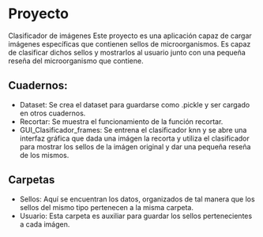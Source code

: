 # Proyecto
Clasificador de imágenes
Este proyecto es una aplicación capaz de cargar imágenes específicas que contienen sellos de microorganismos. Es capaz de clasificar dichos sellos y mostrarlos al usuario junto con una pequeña reseña del microorganismo que contiene.
## Cuadernos:
- Dataset: Se crea el dataset para guardarse como .pickle y ser cargado en otros cuadernos.
- Recortar: Se muestra el funcionamiento de la función recortar. 
- GUI_Clasificador_frames: Se entrena el clasificador knn y se abre una interfaz gráfica que dada una imágen la recorta y utiliza el clasificador para mostrar los sellos de la imágen original y dar una pequeña reseña de los mismos.
## Carpetas
- Sellos: Aquí se encuentran los datos, organizados de tal manera que los sellos del mismo tipo pertenecen a la misma carpeta.
- Usuario: Esta carpeta es auxiliar para guardar los sellos pertenecientes a cada imágen.
